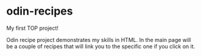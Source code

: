 # odin-recipes
My first TOP project!

Odin recipe project demonstrates my skills in HTML. In the main page will be a couple of recipes that will link you to the specific one if you click on it.